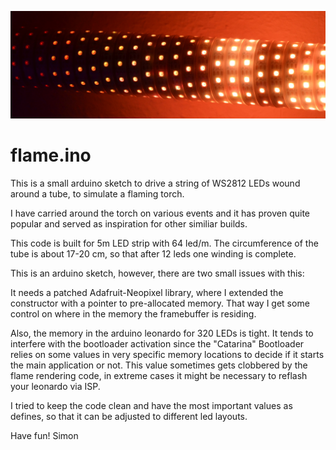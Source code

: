 ![Nicht verbrennen!](/images/fackel.jpg)
# flame.ino

This is a small arduino sketch to drive a string of WS2812 LEDs wound around
a tube, to simulate a flaming torch.

I have carried around the torch on various events and it has proven quite
popular and served as inspiration for other similiar builds.

This code is built for 5m LED strip with 64 led/m. The circumference of the
tube is about 17-20 cm, so that after 12 leds one winding is complete.

This is an arduino sketch, however, there are two small issues with this:

It needs a patched Adafruit-Neopixel library, where I extended the
constructor with a pointer to pre-allocated memory. That way I get some
control on where in the memory the framebuffer is residing.

Also, the memory in the arduino leonardo for 320 LEDs is tight. It tends
to interfere with the bootloader activation since the "Catarina"
Bootloader relies on some values in very specific memory locations to
decide if it starts the main application or not. This value sometimes
gets clobbered by the flame rendering code, in extreme cases it might be
necessary to reflash your leonardo via ISP.

I tried to keep the code clean and have the most important values as
defines, so that it can be adjusted to different led layouts.

Have fun!
        Simon

